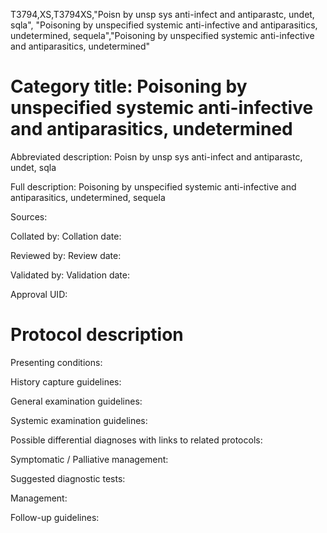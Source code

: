 T3794,XS,T3794XS,"Poisn by unsp sys anti-infect and antiparastc, undet, sqla", "Poisoning by unspecified systemic anti-infective and antiparasitics, undetermined, sequela","Poisoning by unspecified systemic anti-infective and antiparasitics, undetermined"
# Category title: Poisoning by unspecified systemic anti-infective and antiparasitics, undetermined

Abbreviated description: Poisn by unsp sys anti-infect and antiparastc, undet, sqla

Full description: Poisoning by unspecified systemic anti-infective and antiparasitics, undetermined, sequela

Sources:

Collated by:
Collation date:

Reviewed by:
Review date:

Validated by:
Validation date:

Approval UID:

# Protocol description

Presenting conditions:

History capture guidelines:

General examination guidelines:

Systemic examination guidelines:

Possible differential diagnoses with links to related protocols:

Symptomatic / Palliative management:

Suggested diagnostic tests:

Management:

Follow-up guidelines:
